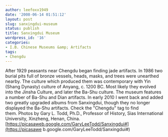 ```yaml
---
author: leefoxx1949
date: '2008-06-14 01:51:12'
layout: post
slug: sanxingdui-museum
status: publish
title: Sanxingdui Museum
wordpress_id: '16'
categories:
- I.B. Chinese Museums &amp; Artifacts
tags:
- Chengdu
---
```


After 1929 peasants near Chengdu began finding jade artifacts. In 1986 two
burial pits full of bronze vessels, heads, masks, and trees were unearthed
nearby. The culture which produced them was contemporary with Yin (Shang
Dynasty) culture of Anyang, c. 1200 BC. Most likely they evolved into the
Jinsha Culture, and later the Ba-Shu culture. The museum features a number of
Ba-Shu and Dian artifacts. In early 2010 I went back and added two greatly
upgraded albums from Sanxingdui, though they no longer displayed the Ba-Shu
artifacts. Check the "Chengdu" tag to find them. Photos by Gary L. Todd,
Ph.D., Professor of History, Sias International University, Xinzheng, Henan,
China. [https://picasaweb.google.com/GaryLeeTodd/Sanxingdui#](https://picasawe
b.google.com/GaryLeeTodd/Sanxingdui#)

